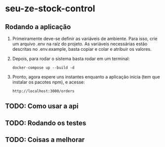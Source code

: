 # seu-ze-stock-control

## Rodando a aplicação

1. Primeiramente deve-se definir as variáveis de ambiente. Para isso, crie um arquivo .env na raíz do projeto.
   As variáveis necessárias estão descritas no .env.example, basta copiar e colar e atribuir os valores.

2. Depois, para rodar o sistema basta rodar em um terminal:

   `docker-compose up --build -d`

3. Pronto, agora espere uns instantes enquanto a aplicação inicia (tem que instalar os pacotes npm), e acesse:

   `http://localhost:3000/orders`

## TODO: Como usar a api

## TODO: Rodando os testes

## TODO: Coisas a melhorar
